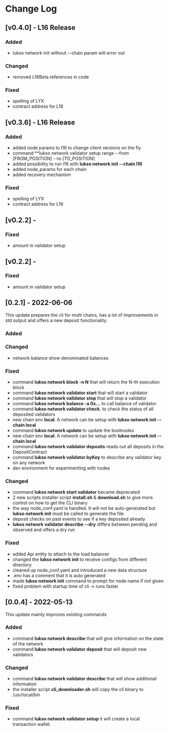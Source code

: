 # Change Log



## [v0.4.0] - L16 Release


### Added

- lukso network init without --chain param will error out
### Changed

- removed L16Beta references in code


### Fixed

- spelling of LYX
- contract address for L16

## [v0.3.6] - L16 Release


### Added

- added node params to l16 to change client versions on the fly
- command **lukso network validator setup range --from [FROM_POSITION] --to [TO_POSITION]
- added possibility to run l16 with **lukso network init --chain l16**
- added node_params for each chain
- added recovery mechanism


### Fixed

- spelling of LYX
- contract address for L16
 


## [v0.2.2] -


### Fixed

- amount in validator setup

## [v0.2.2] -


### Fixed

- amount in validator setup

## [0.2.1] - 2022-06-06

This update prepares the cli for multi chains, has a lot of improvements in std output and 
offers a new deposit functionality.

### Added
### Changed
- network balance show denominated balances
### Fixed

- command **lukso network block -n N** that will return the N-th execution block
- command **lukso network validator start** that will start a validator
- command **lukso network validator stop** that will stop a validator
- command **lukso network balance -a 0x...** to call balance of validator
- command **lukso network validator check.** to check the status of all deposited validators
- new chain env **local**. A network can be setup with **lukso network init --chain local**
- command **lukso network update** to update the bootnodes 
- new chain env **local**. A network can be setup with **lukso network init --chain local**
- command **lukso network validator deposits** reads out all deposits in the DepositContract
- command **lukso network validator byKey** to describe any validator key on any network
- dev environment for experimenting with nodes

### Changed

- command **lukso network start validator** became deprecated
- 2 new scripts installer script **install.sh** & **download.sh** to give more control on how to get the CLI binary
- the way node_conf.yaml is handled. It will not be auto-generated but **lukso network init** must be called to generate the file.
- deposit checks on past events to see if a key deposited already
- **lukos network validator describe --dry** differs between pending and observed and offers a dry run

### Fixed

- added Api entity to attach to the load balancer
- changed the **lukso network init** to receive configs from different directory
- cleaned up node_conf.yaml and introduced a new data structure
- .env has a comment that it is auto generated
- made **lukso network init** command to prompt for node name if not given
- fixed problem with startup time of cli -> runs faster

## [0.0.4] - 2022-05-13

This update mainly improves existing commands 

### Added

- command **lukso network describe** that will give information on the state of the network
- command **lukso network validator deposit** that will deposit new validators

### Changed

- command **lukso network validator describe** that will show additional information
- the installer script **cli_downloader.sh** will copy the cli binary to /usr/local/bin

### Fixed

- command **lukso network validator setup** it will create a local transaction wallet.